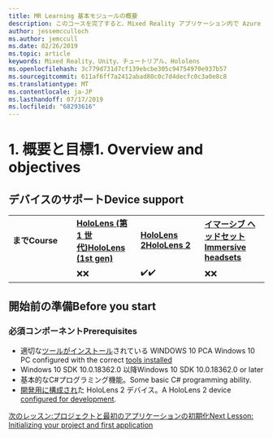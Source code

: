 ```yaml
---
title: MR Learning 基本モジュールの概要
description: このコースを完了すると、Mixed Reality アプリケーション内で Azure 顔認識を実装する方法を学習することができます。
author: jessemcculloch
ms.author: jemccull
ms.date: 02/26/2019
ms.topic: article
keywords: Mixed Reality、Unity、チュートリアル、Hololens
ms.openlocfilehash: 3c779d731d7cf139ebcbe305c94754970e937b57
ms.sourcegitcommit: 611af6ff7a2412abad80c0c7d4decfc0c3a0e8c8
ms.translationtype: MT
ms.contentlocale: ja-JP
ms.lasthandoff: 07/17/2019
ms.locfileid: "68293616"
---
```

# <a name="1-overview-and-objectives"></a><span data-ttu-id="b7008-104">1. 概要と目標</span><span class="sxs-lookup"><span data-stu-id="b7008-104">1. Overview and objectives</span></span>

## <a name="device-support"></a><span data-ttu-id="b7008-105">デバイスのサポート</span><span class="sxs-lookup"><span data-stu-id="b7008-105">Device support</span></span>

<table>
    <colgroup>
    <col width="25%" />
    <col width="25%" />
    <col width="25%" />
    <col width="25%" />
    </colgroup>
    <tr>
        <td><span data-ttu-id="b7008-106"><strong>まで</strong></span><span class="sxs-lookup"><span data-stu-id="b7008-106"><strong>Course</strong></span></span></td>
        <td><span data-ttu-id="b7008-107"><a href="hololens-hardware-details.md"><strong>HoloLens (第 1 世代)</strong></a></span><span class="sxs-lookup"><span data-stu-id="b7008-107"><a href="hololens-hardware-details.md"><strong>HoloLens (1st gen)</strong></a></span></span></td>
        <td><span data-ttu-id="b7008-108"><a href="https://www.microsoft.com/en-us/hololens/hardware"><strong>HoloLens 2</strong></a></span><span class="sxs-lookup"><span data-stu-id="b7008-108"><a href="https://www.microsoft.com/en-us/hololens/hardware"><strong>HoloLens 2</strong></a></span></span></td>
        <td><span data-ttu-id="b7008-109"><a href="immersive-headset-hardware-details.md"><strong>イマーシブ ヘッドセット</strong></a></span><span class="sxs-lookup"><span data-stu-id="b7008-109"><a href="immersive-headset-hardware-details.md"><strong>Immersive headsets</strong></a></span></span></td>
    </tr>
     <tr>
        <td></td>
        <td><span data-ttu-id="b7008-110">❌</span><span class="sxs-lookup"><span data-stu-id="b7008-110">❌</span></span></td>
        <td><span data-ttu-id="b7008-111">✔️</span><span class="sxs-lookup"><span data-stu-id="b7008-111">✔️</span></span></td>
        <td><span data-ttu-id="b7008-112">❌</span><span class="sxs-lookup"><span data-stu-id="b7008-112">❌</span></span></td>
    </tr>
</table>

## <a name="before-you-start"></a><span data-ttu-id="b7008-113">開始前の準備</span><span class="sxs-lookup"><span data-stu-id="b7008-113">Before you start</span></span>

### <a name="prerequisites"></a><span data-ttu-id="b7008-114">必須コンポーネント</span><span class="sxs-lookup"><span data-stu-id="b7008-114">Prerequisites</span></span>

* <span data-ttu-id="b7008-115">適切な[ツールがインストール](install-the-tools.md)されている WINDOWS 10 PC</span><span class="sxs-lookup"><span data-stu-id="b7008-115">A Windows 10 PC configured with the correct [tools installed](install-the-tools.md)</span></span>
* <span data-ttu-id="b7008-116">Windows 10 SDK 10.0.18362.0 以降</span><span class="sxs-lookup"><span data-stu-id="b7008-116">Windows 10 SDK 10.0.18362.0 or later</span></span>
* <span data-ttu-id="b7008-117">基本的なC#プログラミング機能。</span><span class="sxs-lookup"><span data-stu-id="b7008-117">Some basic C# programming ability.</span></span>
* <span data-ttu-id="b7008-118">[開発用に構成され](using-visual-studio.md#enabling-developer-mode)た HoloLens 2 デバイス。</span><span class="sxs-lookup"><span data-stu-id="b7008-118">A HoloLens 2 device [configured for development](using-visual-studio.md#enabling-developer-mode).</span></span>

[<span data-ttu-id="b7008-119">次のレッスン:プロジェクトと最初のアプリケーションの初期化</span><span class="sxs-lookup"><span data-stu-id="b7008-119">Next Lesson: Initializing your project and first application</span></span>](mrlearning-base-ch1.md)